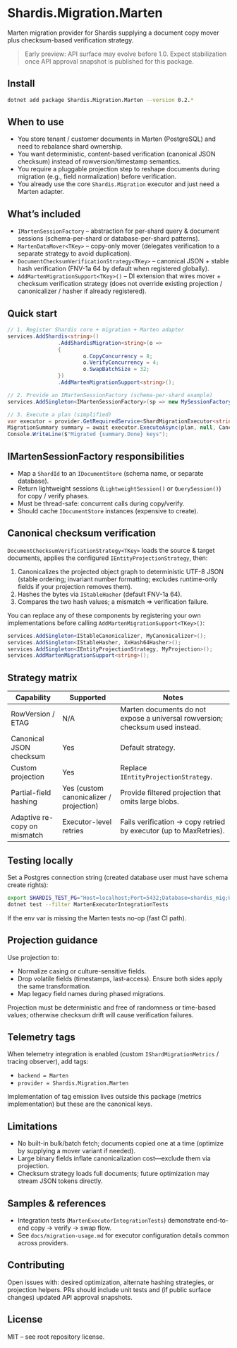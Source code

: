 # Shardis.Migration.Marten

Marten migration provider for Shardis supplying a document copy mover plus checksum-based verification strategy.

> Early preview: API surface may evolve before 1.0. Expect stabilization once API approval snapshot is published for this package.

## Install

```bash
dotnet add package Shardis.Migration.Marten --version 0.2.*
```

## When to use

* You store tenant / customer documents in Marten (PostgreSQL) and need to rebalance shard ownership.
* You want deterministic, content-based verification (canonical JSON checksum) instead of rowversion/timestamp semantics.
* You require a pluggable projection step to reshape documents during migration (e.g., field normalization) before verification.
* You already use the core `Shardis.Migration` executor and just need a Marten adapter.

## What’s included

* `IMartenSessionFactory` – abstraction for per-shard query & document sessions (schema-per-shard or database-per-shard patterns).
* `MartenDataMover<TKey>` – copy-only mover (delegates verification to a separate strategy to avoid duplication).
* `DocumentChecksumVerificationStrategy<TKey>` – canonical JSON + stable hash verification (FNV-1a 64 by default when registered globally).
* `AddMartenMigrationSupport<TKey>()` – DI extension that wires mover + checksum verification strategy (does not override existing projection / canonicalizer / hasher if already registered).

## Quick start

```csharp
// 1. Register Shardis core + migration + Marten adapter
services.AddShardis<string>()
                .AddShardisMigration<string>(o =>
                {
                        o.CopyConcurrency = 8;
                        o.VerifyConcurrency = 4;
                        o.SwapBatchSize = 32;
                })
                .AddMartenMigrationSupport<string>();

// 2. Provide an IMartenSessionFactory (schema-per-shard example)
services.AddSingleton<IMartenSessionFactory>(sp => new MySessionFactory(connectionString));

// 3. Execute a plan (simplified)
var executor = provider.GetRequiredService<ShardMigrationExecutor<string>>();
MigrationSummary summary = await executor.ExecuteAsync(plan, null, CancellationToken.None);
Console.WriteLine($"Migrated {summary.Done} keys");
```

## IMartenSessionFactory responsibilities

* Map a `ShardId` to an `IDocumentStore` (schema name, or separate database).
* Return lightweight sessions (`LightweightSession()` or `QuerySession()`) for copy / verify phases.
* Must be thread-safe: concurrent calls during copy/verify.
* Should cache `IDocumentStore` instances (expensive to create).

## Canonical checksum verification

`DocumentChecksumVerificationStrategy<TKey>` loads the source & target documents, applies the configured `IEntityProjectionStrategy`, then:

1. Canonicalizes the projected object graph to deterministic UTF-8 JSON (stable ordering; invariant number formatting; excludes runtime-only fields if your projection removes them).
2. Hashes the bytes via `IStableHasher` (default FNV-1a 64).
3. Compares the two hash values; a mismatch => verification failure.

You can replace any of these components by registering your own implementations before calling `AddMartenMigrationSupport<TKey>()`:

```csharp
services.AddSingleton<IStableCanonicalizer, MyCanonicalizer>();
services.AddSingleton<IStableHasher, XxHash64Hasher>();
services.AddSingleton<IEntityProjectionStrategy, MyProjection>();
services.AddMartenMigrationSupport<string>();
```

## Strategy matrix

| Capability | Supported | Notes |
|-----------|-----------|-------|
| RowVersion / ETAG | N/A | Marten documents do not expose a universal rowversion; checksum used instead. |
| Canonical JSON checksum | Yes | Default strategy. |
| Custom projection | Yes | Replace `IEntityProjectionStrategy`. |
| Partial-field hashing | Yes (custom canonicalizer / projection) | Provide filtered projection that omits large blobs. |
| Adaptive re-copy on mismatch | Executor-level retries | Fails verification → copy retried by executor (up to MaxRetries). |

## Testing locally

Set a Postgres connection string (created database user must have schema create rights):

```bash
export SHARDIS_TEST_PG="Host=localhost;Port=5432;Database=shardis_mig;Username=postgres;Password=postgres"
dotnet test --filter MartenExecutorIntegrationTests
```

If the env var is missing the Marten tests no-op (fast CI path).

## Projection guidance

Use projection to:

* Normalize casing or culture-sensitive fields.
* Drop volatile fields (timestamps, last-access). Ensure both sides apply the same transformation.
* Map legacy field names during phased migrations.

Projection must be deterministic and free of randomness or time-based values; otherwise checksum drift will cause verification failures.

## Telemetry tags

When telemetry integration is enabled (custom `IShardMigrationMetrics` / tracing observer), add tags:

* `backend = Marten`
* `provider = Shardis.Migration.Marten`

Implementation of tag emission lives outside this package (metrics implementation) but these are the canonical keys.

## Limitations

* No built-in bulk/batch fetch; documents copied one at a time (optimize by supplying a mover variant if needed).
* Large binary fields inflate canonicalization cost—exclude them via projection.
* Checksum strategy loads full documents; future optimization may stream JSON tokens directly.

## Samples & references

* Integration tests (`MartenExecutorIntegrationTests`) demonstrate end-to-end copy → verify → swap flow.
* See `docs/migration-usage.md` for executor configuration details common across providers.

## Contributing

Open issues with: desired optimization, alternate hashing strategies, or projection helpers. PRs should include unit tests and (if public surface changes) updated API approval snapshots.

## License

MIT – see root repository license.
